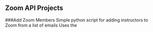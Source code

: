 ## Zoom API Projects

###Add Zoom Members
Simple python script for adding instructors to Zoom from a list of emails
Uses the 
